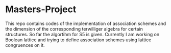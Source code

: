 # Masters-Project
This repo contains codes of the implementation of association schemes and the dimension of the corresponding terwilliger algebra for certain structures. So far the algortihm for S5 is given. Currently I am working on Boolean lattice and trying to define association schemes using lattice congruences on it.
